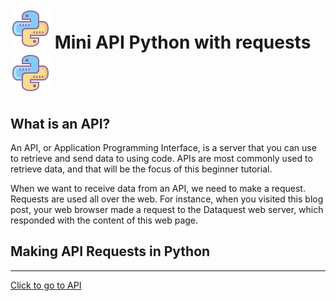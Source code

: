 # ![Python](./assets/python.png) Mini API Python with requests ![Python](./assets/python.png) 

## What is an API?

An API, or Application Programming Interface, is a server that you can use to retrieve and send data to using code. APIs are most commonly used to retrieve data, and that will be the focus of this beginner tutorial.

When we want to receive data from an API, we need to make a request. Requests are used all over the web. For instance, when you visited this blog post, your web browser made a request to the Dataquest web server, which responded with the content of this web page. 

## Making API Requests in Python
<hr>

[Click to go to API](./src/main.py)